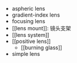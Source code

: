 - aspheric lens
- gradient-index lens
- focusing lens
- [[lens mount]]: 镜头支架
- [[lens system]]
- [[positive lens]]
    - [[burning glass]]
- simple lens
